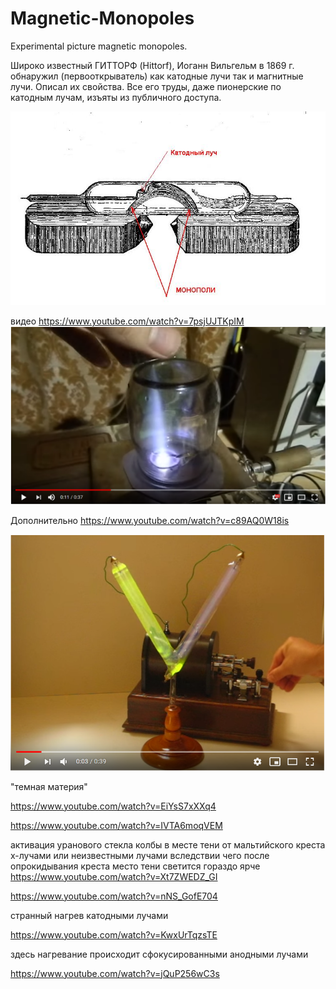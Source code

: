 # Magnetic-Monopoles
Experimental picture magnetic monopoles.

Широко известный ГИТТОРФ (Hittorf), Иоганн Вильгельм в 1869 г. 
обнаружил (первооткрыватель) как катодные лучи так и магнитные лучи. Описал их свойства. Все его
труды, даже пионерские по катодным лучам, изъяты из публичного доступа.

![](./first_monopol.jpg)

видео https://www.youtube.com/watch?v=7psjUJTKpIM
![](./magnetic_monopoles.png)

Дополнительно 
https://www.youtube.com/watch?v=c89AQ0W18is

![](./Crookes_V_tube.png)

"темная материя"

https://www.youtube.com/watch?v=EiYsS7xXXq4

https://www.youtube.com/watch?v=IVTA6moqVEM

активация уранового стекла колбы в месте тени от мальтийского креста х-лучами или неизвестными лучами
вследствии чего после опрокидывания креста место тени светится гораздо ярче
https://www.youtube.com/watch?v=Xt7ZWEDZ_GI

https://www.youtube.com/watch?v=nNS_GofE704

странный нагрев катодными лучами

https://www.youtube.com/watch?v=KwxUrTqzsTE

здесь нагревание происходит сфокусированными анодными лучами

https://www.youtube.com/watch?v=jQuP256wC3s



